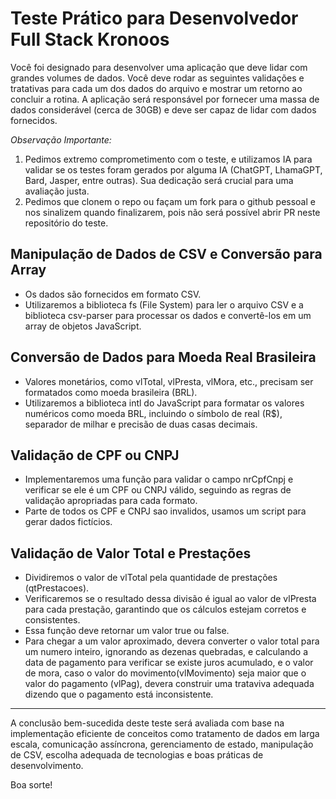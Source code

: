 # Teste Prático para Desenvolvedor Full Stack Kronoos

Você foi designado para desenvolver uma aplicação que deve lidar com grandes volumes de dados. Você deve rodar as seguintes validações e tratativas para cada um dos dados do arquivo e mostrar um retorno ao concluir a rotina. A aplicação será responsável por fornecer uma massa de dados considerável (cerca de 30GB) e deve ser capaz de lidar com dados fornecidos.

*Observação Importante:*
1. Pedimos extremo comprometimento com o teste, e utilizamos IA para validar se os testes foram gerados por alguma IA (ChatGPT, LhamaGPT, Bard, Jasper, entre outras). Sua dedicação será crucial para uma avaliação justa.
2. Pedimos que clonem o repo ou façam um fork para o github pessoal e nos sinalizem quando finalizarem, pois não será possível abrir PR neste repositório do teste.

## Manipulação de Dados de CSV e Conversão para Array

- Os dados são fornecidos em formato CSV.
- Utilizaremos a biblioteca fs (File System) para ler o arquivo CSV e a biblioteca csv-parser para processar os dados e convertê-los em um array de objetos JavaScript.

## Conversão de Dados para Moeda Real Brasileira

- Valores monetários, como vlTotal, vlPresta, vlMora, etc., precisam ser formatados como moeda brasileira (BRL).
- Utilizaremos a biblioteca intl do JavaScript para formatar os valores numéricos como moeda BRL, incluindo o símbolo de real (R$), separador de milhar e precisão de duas casas decimais.

## Validação de CPF ou CNPJ

- Implementaremos uma função para validar o campo nrCpfCnpj e verificar se ele é um CPF ou CNPJ válido, seguindo as regras de validação apropriadas para cada formato.
- Parte de todos os CPF e CNPJ sao invalidos, usamos um script para gerar dados fictícios. 

## Validação de Valor Total e Prestações

- Dividiremos o valor de vlTotal pela quantidade de prestações (qtPrestacoes).
- Verificaremos se o resultado dessa divisão é igual ao valor de vlPresta para cada prestação, garantindo que os cálculos estejam corretos e consistentes.
- Essa função deve retornar um valor true ou false.
- Para chegar a um valor aproximado, devera converter o valor total para um numero inteiro, ignorando as dezenas quebradas, e calculando a data de pagamento para verificar se existe juros acumulado, e o valor de mora, caso o valor do movimento(vlMovimento) seja maior que o valor do pagamento (vlPag), devera construir uma trataviva adequada dizendo que o pagamento está inconsistente.

---

A conclusão bem-sucedida deste teste será avaliada com base na implementação eficiente de conceitos como tratamento de dados em larga escala, comunicação assíncrona, gerenciamento de estado, manipulação de CSV, escolha adequada de tecnologias e boas práticas de desenvolvimento.

Boa sorte!
